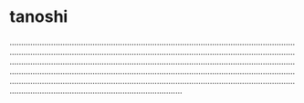 # tanoshi

.......................................................................................................................................................................................................................................................................................................................................................................................................................................................................................................................................................................................................................................................................................................................